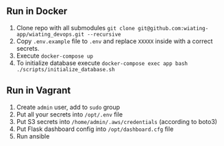 ## Run in Docker

1. Clone repo with all submodules `git clone git@github.com:wiating-app/wiating_devops.git --recursive`
2. Copy `.env.example` file to `.env` and replace `XXXXX` inside with a correct secrets.
3. Execute `docker-compose up`
4. To initialize database execute `docker-compose exec app bash ./scripts/initialize_database.sh`

## Run in Vagrant

1. Create `admin` user, add to `sudo` group
1. Put all your secrets into `/opt/.env` file
1. Put S3 secrets into `/home/admin/.aws/credentials` (according to boto3)
1. Put Flask dashboard config into `/opt/dashboard.cfg` file
1. Run ansible
